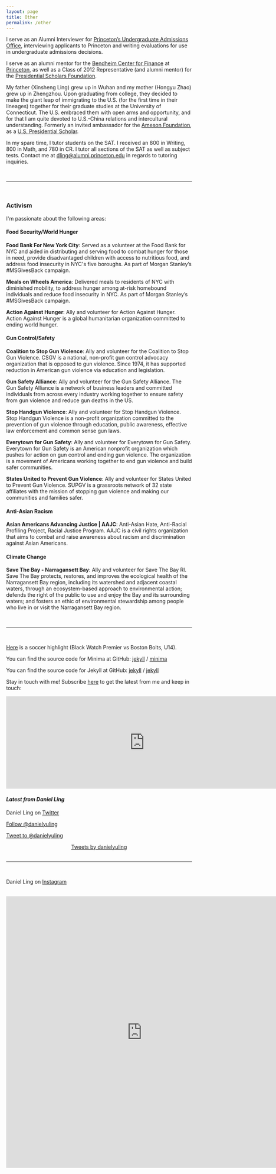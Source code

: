 ```yaml
---
layout: page
title: Other
permalink: /other
---
```


I serve as an Alumni Interviewer for [Princeton’s Undergraduate Admissions Office](https://admission.princeton.edu/), interviewing applicants to Princeton and writing evaluations for use in undergraduate admissions decisions.

I serve as an alumni mentor for the [Bendheim Center for Finance](https://en.wikipedia.org/wiki/Bendheim_Center_for_Finance) at [Princeton](https://en.wikipedia.org/wiki/Princeton_University), as well as a Class of 2012 Representative (and alumni mentor) for the [Presidential Scholars Foundation](https://www.presidentialscholars.org/).

My father (Xinsheng Ling) grew up in Wuhan and my mother (Hongyu Zhao) grew up in Zhengzhou. Upon graduating from college, they decided to make the giant leap of immigrating to the U.S. (for the first time in their lineages) together for their graduate studies at the University of Connecticut. The U.S. embraced them with open arms and opportunity, and for that I am quite devoted to U.S.-China relations and intercultural understanding. Formerly an invited ambassador for the [Ameson Foundation](https://en.wikipedia.org/wiki/Ameson_Education_and_Cultural_Exchange_Foundation), as a [U.S. Presidential Scholar](http://ameson.org/17-english/ameson-projects?start=9).

In my spare time, I tutor students on the SAT. I received an 800 in Writing, 800 in Math, and 780 in CR. I tutor all sections of the SAT as well as subject tests. Contact me at [dling@alumni.princeton.edu](mailto:dling@alumni.princeton.edu) in regards to tutoring inquiries.

&nbsp;  

***

&nbsp;  

### Activism
I'm passionate about the following areas:

#### Food Security/World Hunger

**Food Bank For New York City**: Served as a volunteer at the Food Bank for NYC and aided in distributing and serving food to combat hunger for those in need, provide disadvantaged children with access to nutritious food, and address food insecurity in NYC's five boroughs. As part of Morgan Stanley’s #MSGivesBack campaign.

**Meals on Wheels America**: Delivered meals to residents of NYC with diminished mobility, to address hunger among at-risk homebound individuals and reduce food insecurity in NYC. As part of Morgan Stanley’s #MSGivesBack campaign.

**Action Against Hunger**: Ally and volunteer for Action Against Hunger. Action Against Hunger is a global humanitarian organization committed to ending world hunger.

#### Gun Control/Safety

**Coalition to Stop Gun Violence**: Ally and volunteer for the Coalition to Stop Gun Violence. CSGV is a national, non-profit gun control advocacy organization that is opposed to gun violence. Since 1974, it has supported reduction in American gun violence via education and legislation.

**Gun Safety Alliance**: Ally and volunteer for the Gun Safety Alliance. The Gun Safety Alliance is a network of business leaders and committed individuals from across every industry working together to ensure safety from gun violence and reduce gun deaths in the US.

**Stop Handgun Violence**: Ally and volunteer for Stop Handgun Violence. Stop Handgun Violence is a non-profit organization committed to the prevention of gun violence through education, public awareness, effective law enforcement and common sense gun laws.

**Everytown for Gun Safety**: Ally and volunteer for Everytown for Gun Safety. Everytown for Gun Safety is an American nonprofit organization which pushes for action on gun control and ending gun violence. The organization is a movement of Americans working together to end gun violence and build safer communities.

**States United to Prevent Gun Violence**: Ally and volunteer for States United to Prevent Gun Violence. SUPGV is a grassroots network of 32 state affiliates with the mission of stopping gun violence and making our communities and families safer.

#### Anti-Asian Racism

**Asian Americans Advancing Justice &#124; AAJC**: Anti-Asian Hate, Anti-Racial Profiling Project, Racial Justice Program. AAJC is a civil rights organization that aims to combat and raise awareness about racism and discrimination against Asian Americans.

#### Climate Change

**Save The Bay - Narragansett Bay**: Ally and volunteer for Save The Bay RI. Save The Bay protects, restores, and improves the ecological health of the Narragansett Bay region, including its watershed and adjacent coastal waters, through an ecosystem-based approach to environmental action; defends the right of the public to use and enjoy the Bay and its surrounding waters; and fosters an ethic of environmental stewardship among people who live in or visit the Narragansett Bay region.

&nbsp;  

***

&nbsp;  

[Here](https://www.youtube.com/watch?v=Rru3XR9G8xE) is a soccer highlight (Black Watch Premier vs Boston Bolts, U14).

You can find the source code for Minima at GitHub:
[jekyll][jekyll-organization] /
[minima](https://github.com/jekyll/minima)

You can find the source code for Jekyll at GitHub:
[jekyll][jekyll-organization] /
[jekyll](https://github.com/jekyll/jekyll)


[jekyll-organization]: https://github.com/jekyll

Stay in touch with me! Subscribe [here](https://danling.substack.com/welcome) to get the latest from me and keep in touch:

<iframe src="https://danling.substack.com/embed" width="750" height="250" style="border:0px solid #EEE;" frameborder="0" scrolling="no"></iframe>

<!--- Social mirroring -->  
#### _Latest from Daniel Ling_

Daniel Ling on [Twitter](https://twitter.com/danlingofficial)

<!--- Twitter follow button -->  
<a href="https://twitter.com/danlingofficial?ref_src=twsrc%5Etfw" class="twitter-follow-button" data-size="large" data-show-count="false">Follow @danielyuling</a><script async src="https://platform.twitter.com/widgets.js" charset="utf-8"></script>

<!--- Twitter mention button -->
<a href="https://twitter.com/intent/tweet?screen_name=danlingofficial&ref_src=twsrc%5Etfw" class="twitter-mention-button" data-size="large" data-text="Hi Daniel, " data-show-count="false">Tweet to @danielyuling</a><script async src="https://platform.twitter.com/widgets.js" charset="utf-8"></script>

<!--- Twitter timeline -->  
<div style="text-align: center;">
<a class="twitter-timeline" data-height="1000" href="https://twitter.com/danlingofficial?ref_src=twsrc%5Etfw">Tweets by danielyuling</a> <script async src="https://platform.twitter.com/widgets.js" charset="utf-8"></script>
</div>

<br>

***

<br>

Daniel Ling on [Instagram](https://www.instagram.com/danlingofficial/)

<br>

<!-- Instagram timeline using SnapWidget -->
<iframe src="https://snapwidget.com/embed/860173" class="snapwidget-widget" allowtransparency="true" frameborder="0" scrolling="no" style="border:none; overflow:hidden;  width:735px; height:735px"></iframe>
